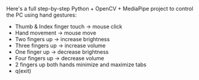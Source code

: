 Here's a full step-by-step Python + OpenCV + MediaPipe project to control the PC using hand gestures:
* Thumb & Index finger touch → mouse click
* Hand movement → mouse move
* Two fingers up → increase brightness
* Three fingers up → increase volume
* One finger up → decrease brightness
* Four fingers up → decrease volume
* 2 fingers up both hands minimize and maximize tabs
* q(exit)
